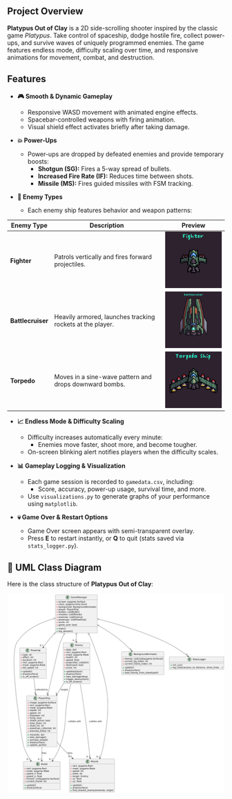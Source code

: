 ## Project Overview

**Platypus Out of Clay** is a 2D side-scrolling shooter inspired by the classic game *Platypus*. Take control of spaceship, dodge hostile fire, collect power-ups, and survive waves of uniquely programmed enemies. The game features endless mode, difficulty scaling over time, and responsive animations for movement, combat, and destruction.

## Features

- **🎮 Smooth & Dynamic Gameplay**
  - Responsive WASD movement with animated engine effects.
  - Spacebar-controlled weapons with firing animation.
  - Visual shield effect activates briefly after taking damage.

- **💥 Power-Ups**
  - Power-ups are dropped by defeated enemies and provide temporary boosts:
    - **Shotgun (SG):** Fires a 5-way spread of bullets.
    - **Increased Fire Rate (IF):** Reduces time between shots.
    - **Missile (MS):** Fires guided missiles with FSM tracking.

- **👾 Enemy Types**
  - Each enemy ship features behavior and weapon patterns:

| Enemy Type       | Description                                                        | Preview                              |
|------------------|--------------------------------------------------------------------|--------------------------------------|
| **Fighter**       | Patrols vertically and fires forward projectiles.                  | <img src="Enemy/_Previews/Fighter.gif" width="200"> |
| **Battlecruiser** | Heavily armored, launches tracking rockets at the player.          | <img src="Enemy/_Previews/Battlecruiser.gif" width="200"> |
| **Torpedo**       | Moves in a sine-wave pattern and drops downward bombs.             | <img src="Enemy/_Previews/Torpedo.gif" width="200"> |

- **📈 Endless Mode & Difficulty Scaling**
  - Difficulty increases automatically every minute:
    - Enemies move faster, shoot more, and become tougher.
  - On-screen blinking alert notifies players when the difficulty scales.

- **📊 Gameplay Logging & Visualization**
  - Each game session is recorded to `gamedata.csv`, including:
    - Score, accuracy, power-up usage, survival time, and more.
  - Use `visualizations.py` to generate graphs of your performance using `matplotlib`.

- **💀 Game Over & Restart Options**
  - Game Over screen appears with semi-transparent overlay.
  - Press **E** to restart instantly, or **Q** to quit (stats saved via `stats_logger.py`).

## 📘 UML Class Diagram

Here is the class structure of **Platypus Out of Clay**:

![UML Diagram](uml.png)
